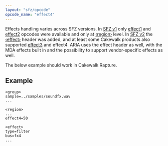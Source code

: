 ```yaml
---
layout: "sfz/opcode"
opcode_name: "effect4"
---
```

Effects handling varies across SFZ versions. In [SFZ v1](/misc/sfz1) only [effect1](effect1)
and [effect2](effect2) opcodes were available and only at [‹region›](/headers/region) level.
In [SFZ v2](/misc/sfz2) the [‹effect›](/headers/effect) header was added, and at least some Cakewalk
products also supported [effect3](effect3) and effect4. ARIA uses the effect
header as well, with the MDA effects built in and the possibility to
support vendor-specific effects as well.

The below example should work in Cakewalk Rapture.

## Example

```
<group>
sample=../samples/soundfx.wav
...

<region>
...
effect4=50

<effect>
type=filter
bus=fx4
...
```
